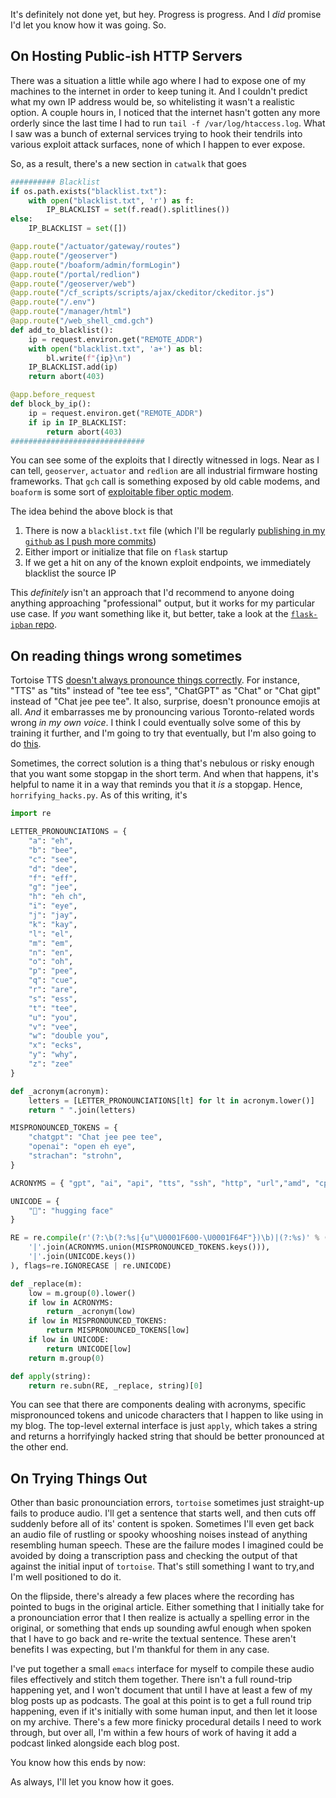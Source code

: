 It's definitely not done yet, but hey. Progress is progress. And I _did_ promise I'd let you know how it was going. So.

## On Hosting Public-ish HTTP Servers

There was a situation a little while ago where I had to expose one of my machines to the internet in order to keep tuning it. And I couldn't predict what my own IP address would be, so whitelisting it wasn't a realistic option. A couple hours in, I noticed that the internet hasn't gotten any more orderly since the last time I had to run `tail -f /var/log/htaccess.log`. What I saw was a bunch of external services trying to hook their tendrils into various exploit attack surfaces, none of which I happen to ever expose.

So, as a result, there's a new section in `catwalk` that goes

```python
########## Blacklist
if os.path.exists("blacklist.txt"):
    with open("blacklist.txt", 'r') as f:
        IP_BLACKLIST = set(f.read().splitlines())
else:
    IP_BLACKLIST = set([])

@app.route("/actuator/gateway/routes")
@app.route("/geoserver")
@app.route("/boaform/admin/formLogin")
@app.route("/portal/redlion")
@app.route("/geoserver/web")
@app.route("/cf_scripts/scripts/ajax/ckeditor/ckeditor.js")
@app.route("/.env")
@app.route("/manager/html")
@app.route("/web_shell_cmd.gch")
def add_to_blacklist():
    ip = request.environ.get("REMOTE_ADDR")
    with open("blacklist.txt", 'a+') as bl:
        bl.write(f"{ip}\n")
    IP_BLACKLIST.add(ip)
    return abort(403)

@app.before_request
def block_by_ip():
    ip = request.environ.get("REMOTE_ADDR")
    if ip in IP_BLACKLIST:
        return abort(403)
##############################
```

You can see some of the exploits that I directly witnessed in logs. Near as I can tell, `geoserver`, `actuator` and `redlion` are all industrial firmware hosting frameworks. That `gch` call is something exposed by old cable modems, and `boaform` is some sort of [exploitable fiber optic modem](https://webmasters.stackexchange.com/questions/137142/vulnerability-in-boaform-admin-formlogin).

The idea behind the above block is that

1. There is now a `blacklist.txt` file (which I'll be regularly [publishing in my `github` as I push more commits](https://github.com/inaimathi/catwalk/blob/master/blacklist.txt))
2. Either import or initialize that file on `flask` startup
3. If we get a hit on any of the known exploit endpoints, we immediately blacklist the source IP

This _definitely_ isn't an approach that I'd recommend to anyone doing anything approaching "professional" output, but it works for my particular use case. If _you_ want something like it, but better, take a look at the [`flask-ipban` repo](https://github.com/Martlark/flask-ipban).

## On reading things wrong sometimes

Tortoise TTS [doesn't always pronounce things correctly](https://github.com/neonbjb/tortoise-tts/issues/392). For instance, "TTS" as "tits" instead of "tee tee ess", "ChatGPT" as "Chat" or "Chat gipt" instead of "Chat jee pee tee". It also, surprise, doesn't pronounce emojis at all. _And_ it embarrasses me by pronouncing various Toronto-related words wrong _in my own voice_. I think I could eventually solve some of this by training it further, and I'm going to try that eventually, but I'm also going to do [this](https://github.com/inaimathi/catwalk/blob/master/blogcast/horrifying_hacks.py).

Sometimes, the correct solution is a thing that's nebulous or risky enough that you want some stopgap in the short term. And when that happens, it's helpful to name it in a way that reminds you that it _is_ a stopgap. Hence, `horrifying_hacks.py`. As of this writing, it's

```python
import re

LETTER_PRONOUNCIATIONS = {
    "a": "eh",
    "b": "bee",
    "c": "see",
    "d": "dee",
    "f": "eff",
    "g": "jee",
    "h": "eh ch",
    "i": "eye",
    "j": "jay",
    "k": "kay",
    "l": "el",
    "m": "em",
    "n": "en",
    "o": "oh",
    "p": "pee",
    "q": "cue",
    "r": "are",
    "s": "ess",
    "t": "tee",
    "u": "you",
    "v": "vee",
    "w": "double you",
    "x": "ecks",
    "y": "why",
    "z": "zee"
}

def _acronym(acronym):
    letters = [LETTER_PRONOUNCIATIONS[lt] for lt in acronym.lower()]
    return " ".join(letters)

MISPRONOUNCED_TOKENS = {
    "chatgpt": "Chat jee pee tee",
    "openai": "open eh eye",
    "strachan": "strohn",
}

ACRONYMS = { "gpt", "ai", "api", "tts", "ssh", "http", "url","amd", "cpu", "tldr", "lts" }

UNICODE = {
    "🤗": "hugging face"
}

RE = re.compile(r'(?:\b(?:%s|{u"\U0001F600-\U0001F64F"})\b)|(?:%s)' % (
    '|'.join(ACRONYMS.union(MISPRONOUNCED_TOKENS.keys())),
    '|'.join(UNICODE.keys())
), flags=re.IGNORECASE | re.UNICODE)

def _replace(m):
    low = m.group(0).lower()
    if low in ACRONYMS:
        return _acronym(low)
    if low in MISPRONOUNCED_TOKENS:
        return MISPRONOUNCED_TOKENS[low]
    if low in UNICODE:
        return UNICODE[low]
    return m.group(0)

def apply(string):
    return re.subn(RE, _replace, string)[0]
```

You can see that there are components dealing with acronyms, specific mispronounced tokens and unicode characters that I happen to like using in my blog. The top-level external interface is just `apply`, which takes a string and returns a horrifyingly hacked string that should be better pronounced at the other end.


## On Trying Things Out

Other than basic pronounciation errors, `tortoise` sometimes just straight-up fails to produce audio. I'll get a sentence that starts well, and then cuts off suddenly before all of its' content is spoken. Sometimes I'll even get back an audio file of rustling or spooky whooshing noises instead of anything resembling human speech. These are the failure modes I imagined could be avoided by doing a transcription pass and checking the output of that against the initial input of `tortoise`. That's still something I want to try,and I'm well positioned to do it.

On the flipside, there's already a few places where the recording has pointed to bugs in the original article. Either something that I initially take for a pronounciation error that I then realize is actually a spelling error in the original, or something that ends up sounding awful enough when spoken that I have to go back and re-write the textual sentence. These aren't benefits I was expecting, but I'm thankful for them in any case.

I've put together a small `emacs` interface for myself to compile these audio files effectively and stitch them together. There isn't a full round-trip happening yet, and I won't document that until I have at least a few of my blog posts up as podcasts. The goal at this point is to get a full round trip happening, even if it's initially with some human input, and then let it loose on my archive. There's a few more finicky procedural details I need to work through, but over all, I'm within a few hours of work of having it add a podcast linked alongside each blog post.

You know how this ends by now:

As always, I'll let you know how it goes.
